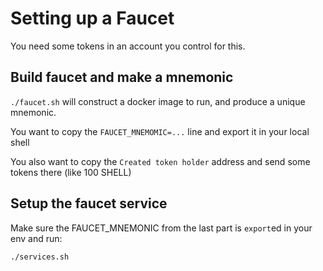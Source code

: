 # Setting up a Faucet

You need some tokens in an account you control for this.

## Build faucet and make a mnemonic

`./faucet.sh` will construct a docker image to run, and produce a unique mnemonic.

You want to copy the `FAUCET_MNEMOMIC=...` line and export it in your local shell

You also want to copy the `Created token holder` address and send some tokens there (like 100 SHELL)

## Setup the faucet service

Make sure the FAUCET_MNEMONIC from the last part is `export`ed in your env and run:

`./services.sh`